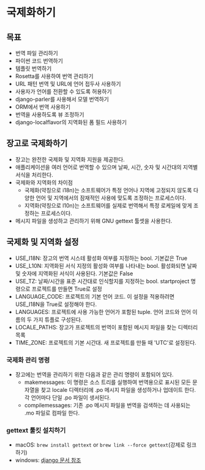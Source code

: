 # 국제화하기

## 목표
- 번역 파일 관리하기
- 파이썬 코드 번역하기
- 템플릿 번역하기
- Rosetta를 사용하여 번역 관리하기
- URL 패턴 번역 및 URL에 언어 접두사 사용하기
- 사용자가 언어를 전환할 수 있도록 허용하기
- django-parler를 사용해서 모델 번역하기
- ORM에서 번역 사용하기
- 번역을 사용하도록 뷰 조정하기
- django-localflavor의 지역화된 폼 필드 사용하기

## 장고로 국제화하기

- 장고는 완전한 국제화 및 지역화 지원을 제공한다.
- 애플리케이션을 여러 언어로 번역할 수 있으며 날짜, 시간, 숫자 및 시간대의 지역별 서식을 처리한다.
- 국제화와 지역화의 차이점
    - 국제화(약칭으로 i18n)는 소프트웨어가 특정 언어나 지역에 고정되지 않도록 다양한 언어 및 지역에서의 잠재적인 사용에 맞도록 조정하는 프로세스이다.
    - 지역화(약칭으로 l10n)는 소프트웨어를 실제로 번역해서 특정 로케일에 맞게 조정하는 프로세스이다.
- 메시지 파일을 생성하고 관리하기 위해 GNU gettext 툴셋을 사용한다.

## 국제화 및 지역화 설정
- USE_I18N: 장고의 번역 시스테 활성화 여부를 지정하는 bool. 기본값은 True
- USE_L10N: 지역화된 서식 지정의 활성화 여부를 나타내는 bool. 활성화되면 날짜 및 숫자에 지역화된 서식이 사용된다. 기본값은 False
- USE_TZ: 날짜/시간을 표준 시간대로 인식할지를 지정하는 bool. startproject 명령으로 프로젝트를 만들면 True로 설정
- LANGUAGE_CODE: 프로젝트의 기본 언어 코드. 이 설정을 적용하려면 USE_I18N을 True로 설정해야 한다.
- LANGUAGES: 프로젝트에 사용 가능한 언어가 포함된 tuple. 언어 코드와 언어 이름의 두 가지 튜플로 구성된다.
- LOCALE_PATHS: 장고가 프로젝트의 번역이 포함된 메시지 파일을 찾는 디렉터리 목록
- TIME_ZONE: 프로젝트의 기본 시간대. 새 프로젝트를 만들 때 'UTC'로 설정된다.

### 국제화 관리 명령
- 장고에는 번역을 관리하기 위한 다음과 같은 관리 명령이 포함되어 있다.
  - makemessages: 이 명령은 소스 트리를 실행하여 번역용으로 표시된 모든 문자열을 찾고 locale 디렉터리에 .po 메시지 파일을 생성하거나 업데이트 한다. 각 언어마다 단일 .po 파일이 생서된다.
  - compilemessages: 기존 .po 메시지 파일을 번역을 검색하는 데 사용되는 .mo 파일로 컴파일 한다.

### gettext 툴킷 설치하기
- macOS: `brew install gettext` or `brew link --force gettext`(강제로 링크하기)
- windows: [django 문서 참조](https://docs.djangoproject.com/en/5.0/topics/i18n/translation/#gettext-on-windows)